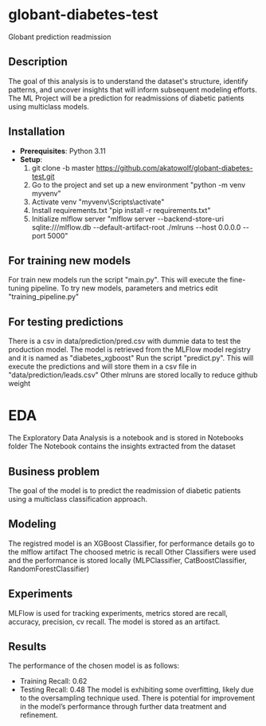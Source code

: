 # globant-diabetes-test
Globant prediction readmission

## Description
The goal of this analysis is to understand the dataset's structure, identify patterns, and uncover insights that will inform subsequent modeling efforts.
The ML Project will be a prediction for readmissions of diabetic patients using multiclass models.

## Installation
- **Prerequisites**: Python 3.11
- **Setup**: 
    1. git clone -b master https://github.com/akatowolf/globant-diabetes-test.git
    2. Go to the project and set up a new environment "python -m venv myvenv"
    3. Activate venv "myvenv\Scripts\activate"
    4. Install requirements.txt "pip install -r requirements.txt"
    5. Initialize mlflow server "mlflow server --backend-store-uri sqlite:///mlflow.db --default-artifact-root ./mlruns --host 0.0.0.0 --port 5000"

## For training new models
For train new models run the script "main.py". This will execute the fine-tuning pipeline.
To try new models, parameters and metrics edit "training_pipeline.py"

## For testing predictions
There is a csv in data/prediction/pred.csv with dummie data to test the production model.
The model is retrieved from the MLFlow model registry and it is named as "diabetes_xgboost"
Run the script "predict.py". This will execute the predictions and will store them in a csv file in "data/prediction/leads.csv"
Other mlruns are stored locally to reduce github weight

# EDA
The Exploratory Data Analysis is a notebook and is stored in Notebooks folder
The Notebook contains the insights extracted from the dataset

## Business problem
The goal of the model is to predict the readmission of diabetic patients using a multiclass classification approach.

## Modeling
The registred model is an XGBoost Classifier, for performance details go to the mlflow artifact
The choosed metric is recall
Other Classifiers were used and the performance is stored locally (MLPClassifier, CatBoostClassifier, RandomForestClassifier)

## Experiments
MLFlow is used for tracking experiments, metrics stored are recall, accuracy, precision, cv recall. 
The model is stored as an artifact.

## Results
The performance of the chosen model is as follows:
* Training Recall: 0.62
* Testing Recall: 0.48
The model is exhibiting some overfitting, likely due to the oversampling technique used. 
There is potential for improvement in the model’s performance through further data treatment and refinement.


